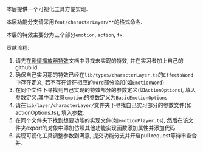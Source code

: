 本层提供一个可视化工具方便实现.

本层功能分支请采用`feat/characterLayer/**`的格式命名.

本层的特效主要分为三个部分`emotion`, `action`, `fx`.

贡献流程:
1. 请先在[剧情播放器特效](https://docs.qq.com/sheet/DQ3doZ0NoUFZ6V0VJ?tab=BB08J2)文档中寻找未实现的特效, 并在实习者加上自己的github id.
2. 确保自己实习那的特效已经在`lib/types/characterLayer.ts`的`EffectsWord`中存在定义, 若不存在请在相应的`Word`部分添加(如`EmotionWord`)
3. 在同个文件下寻找到自己实现的特效部分的参数定义(如`ActionOptions`), 填入参数定义.其中请注意`emotion`的参数定义为`BasicEmotionOptions`
4. 请在`lib/layer/characterLayer/`文件夹下寻找自己实习部分的参数文件(如actionOptions.ts), 填入参数. 
5. 在同个文件夹下找到想要功能的实现文件(如`emotionPlayer.ts`), 然后在该文件夹export的对象中添加仿照其他功能实现函数添加属性并添加代码.
6. 实现可视化工具调整参数到满意, 提交功能分支并开启pull request等待审查合并.